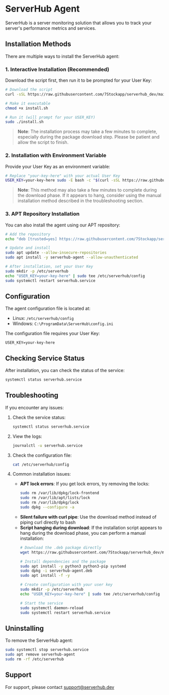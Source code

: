 # ServerHub Agent

ServerHub is a server monitoring solution that allows you to track your server's performance metrics and services.

## Installation Methods

There are multiple ways to install the ServerHub agent:

### 1. Interactive Installation (Recommended)

Download the script first, then run it to be prompted for your User Key:

```bash
# Download the script
curl -sSL https://raw.githubusercontent.com/7Stockapp/serverhub_dev/main/install.sh -o install.sh

# Make it executable
chmod +x install.sh

# Run it (will prompt for your USER_KEY)
sudo ./install.sh
```

> **Note**: The installation process may take a few minutes to complete, especially during the package download step. Please be patient and allow the script to finish.

### 2. Installation with Environment Variable

Provide your User Key as an environment variable:

```bash
# Replace "your-key-here" with your actual User Key
USER_KEY=your-key-here sudo -E bash -c "$(curl -sSL https://raw.githubusercontent.com/7Stockapp/serverhub_dev/main/install.sh)"
```

> **Note**: This method may also take a few minutes to complete during the download phase. If it appears to hang, consider using the manual installation method described in the troubleshooting section.

### 3. APT Repository Installation

You can also install the agent using our APT repository:

```bash
# Add the repository
echo "deb [trusted=yes] https://raw.githubusercontent.com/7Stockapp/serverhub_dev/main stable main" | sudo tee /etc/apt/sources.list.d/serverhub.list

# Update and install
sudo apt update --allow-insecure-repositories
sudo apt install -y serverhub-agent --allow-unauthenticated

# After installation, set your User Key
sudo mkdir -p /etc/serverhub
echo "USER_KEY=your-key-here" | sudo tee /etc/serverhub/config
sudo systemctl restart serverhub.service
```

## Configuration

The agent configuration file is located at:
- Linux: `/etc/serverhub/config`
- Windows: `C:\ProgramData\ServerHub\config.ini`

The configuration file requires your User Key:
```
USER_KEY=your-key-here
```

## Checking Service Status

After installation, you can check the status of the service:

```bash
systemctl status serverhub.service
```

## Troubleshooting

If you encounter any issues:

1. Check the service status:
   ```bash
   systemctl status serverhub.service
   ```

2. View the logs:
   ```bash
   journalctl -u serverhub.service
   ```

3. Check the configuration file:
   ```bash
   cat /etc/serverhub/config
   ```

4. Common installation issues:
   - **APT lock errors**: If you get lock errors, try removing the locks:
     ```bash
     sudo rm /var/lib/dpkg/lock-frontend
     sudo rm /var/lib/apt/lists/lock
     sudo rm /var/lib/dpkg/lock
     sudo dpkg --configure -a
     ```
   - **Silent failure with curl pipe**: Use the download method instead of piping curl directly to bash
   - **Script hanging during download**: If the installation script appears to hang during the download phase, you can perform a manual installation:
     ```bash
     # Download the .deb package directly
     wget https://raw.githubusercontent.com/7Stockapp/serverhub_dev/main/pool/serverhub-agent.deb
     
     # Install dependencies and the package
     sudo apt install -y python3 python3-pip systemd
     sudo dpkg -i serverhub-agent.deb
     sudo apt install -f -y
     
     # Create configuration with your user key
     sudo mkdir -p /etc/serverhub
     echo "USER_KEY=your-key-here" | sudo tee /etc/serverhub/config
     
     # Start the service
     sudo systemctl daemon-reload
     sudo systemctl restart serverhub.service
     ```

## Uninstalling

To remove the ServerHub agent:

```bash
sudo systemctl stop serverhub.service
sudo apt remove serverhub-agent
sudo rm -rf /etc/serverhub
```

## Support

For support, please contact support@serverhub.dev
